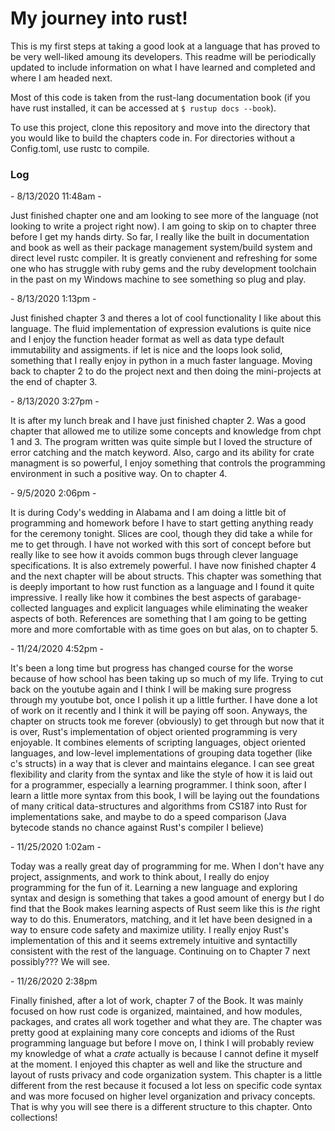 # My journey into rust!

This is my first steps at taking a good look at a language that has proved to be very well-liked amoung its developers. This readme will be periodically updated to include information on what I have learned and completed and where I am headed next.


Most of this code is taken from the rust-lang documentation book (if you have rust installed, it can be accessed at ```$ rustup docs --book```).


To use this project, clone this repository and move into the directory that you would like to build the chapters code in. For directories without a Config.toml, use rustc to compile.


### Log
\- 8/13/2020 11:48am -

Just finished chapter one and am looking to see more of the language (not looking to write a project right now). I am going to skip on to chapter three before I get my hands dirty. So far, I really like the built in documentation and book as well as their package management system/build system and direct level rustc compiler. It is greatly convienent and refreshing for some one who has struggle with ruby gems and the ruby development toolchain in the past on my Windows machine to see something so plug and play.

\- 8/13/2020 1:13pm -

Just finished chapter 3 and theres a lot of cool functionality I like about this language. The fluid implementation of expression evalutions is quite nice and I enjoy the function header format as well as data type default immutability and assigments. if let is nice and the loops look solid, something that I really enjoy in python in a much faster language. Moving back to chapter 2 to do the project next and then doing the mini-projects at the end of chapter 3.

\- 8/13/2020 3:27pm -

It is after my lunch break and I have just finished chapter 2. Was a good chapter that allowed me to utilize some concepts and knowledge from chpt 1 and 3. The program written was quite simple but I loved the structure of error catching and the match keyword. Also, cargo and its ability for crate managment is so powerful, I enjoy something that controls the programming environment in such a positive way. On to chapter 4.

\- 9/5/2020 2:06pm -

It is during Cody's wedding in Alabama and I am doing a little bit of programming and homework before I have to start getting anything ready for the ceremony tonight. Slices are cool, though they did take a while for me to get through. I have not worked with this sort of concept before but really like to see how it avoids common bugs through clever language specifications. It is also extremely powerful. I have now finished chapter 4 and the next chapter will be about structs. This chapter was something that is deeply important to how rust function as a language and I found it quite impressive. I really like how it combines the best aspects of garabage-collected languages and explicit languages while eliminating the weaker aspects of both. References are something that I am going to be getting more and more comfortable with as time goes on but alas, on to chapter 5.

\- 11/24/2020 4:52pm - 

It's been a long time but progress has changed course for the worse because of how school has been taking up so much of my life. Trying to cut back on the youtube again and I think I will be making sure progress through my youtube bot, once I polish it up a little further. I  have done a lot of work on it recently and I think it will be paying off soon. Anyways, the chapter on structs took me forever (obviously) to get through but now that it is over, Rust's implementation of object oriented programming is very enjoyable. It combines elements of scripting languages, object oriented languages, and low-level implementations of grouping data together (like c's structs) in a way that is clever and maintains elegance. I can see great flexibility and clarity from the syntax and like the style of how it is laid out for a programmer, especially a learning programmer. I think soon, after I learn a little more syntax from this book, I will be laying out the foundations of many critical data-structures and algorithms from CS187 into Rust for implementations sake, and maybe to do a speed comparison (Java bytecode stands no chance against Rust's compiler I believe)

\- 11/25/2020 1:02am -

Today was a really great day of programming for me. When I don't have any project, assignments, and work to think about, I really do enjoy programming for the fun of it. Learning a new language and exploring syntax and design is something that takes a good amount of energy but I do find that the Book makes learning aspects of Rust seem like this is *the* right way to do this. Enumerators, matching, and it let have been designed in a way to ensure code safety and maximize utility. I really enjoy Rust's implementation of this and it seems extremely intuitive and syntactilly consistent with the rest of the language. Continuing on to Chapter 7 next possibly??? We will see.

\- 11/26/2020 2:38pm

Finally finished, after a lot of work, chapter 7 of the Book. It was mainly focused on how rust code is organized, maintained, and how modules, packages, and crates all work together and what they are. The chapter was pretty good at explaining many core concepts and idioms of the Rust programming language but before I move on, I think I will probably review my knowledge of what a *crate* actually is because I cannot define it myself at the moment. I enjoyed this chapter as well and like the structure and layout of rusts privacy and code organization system. This chapter is a little different from the rest because it focused a lot less on specific code syntax and was more focused on higher level organization and privacy concepts. That is why you will see there is a different structure to this chapter. Onto collections!

